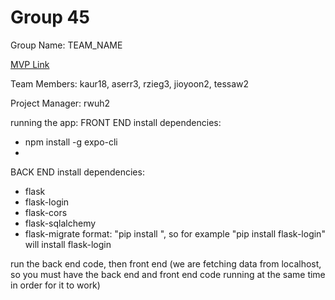 # Group 45
Group Name: TEAM_NAME

[MVP Link](https://docs.google.com/document/d/1e_yWQLrd8W6waS-R71QX9kZ5-ks18lrWPlCjAYAbBB0/edit?usp=sharing)

Team Members: kaur18, aserr3, rzieg3, jioyoon2, tessaw2

Project Manager: rwuh2

running the app:
FRONT END
install dependencies:
- npm install -g expo-cli
- 


BACK END
install dependencies: 
- flask
- flask-login
- flask-cors
- flask-sqlalchemy
- flask-migrate
format: "pip install <dependency name>", so for example "pip install flask-login" will install flask-login

run the back end code, then front end (we are fetching data from localhost, so you must have the back end and front end code running
at the same time in order for it to work)

